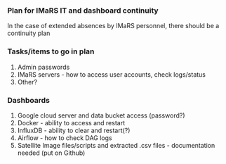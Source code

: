 ### Plan for IMaRS IT and dashboard continuity 

In the case of extended absences by IMaRS personnel, there should be a continuity plan

### Tasks/items to go in plan
1. Admin passwords
2. IMaRS servers - how to access user accounts, check logs/status
3. Other?

### Dashboards
1. Google cloud server and data bucket access (password?)
2. Docker - ability to access and restart
3. InfluxDB - ability to clear and restart(?)
4. Airflow - how to check DAG logs
5. Satellite Image files/scripts and extracted .csv files - documentation needed (put on Github)
